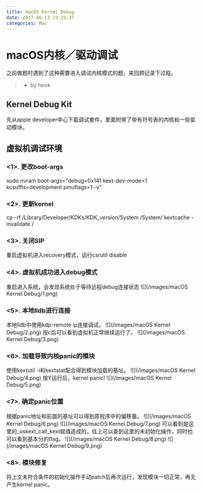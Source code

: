 ```yaml
---
title: macOS Kernel Debug
date: 2017-06-13 23:25:37
categories: Mac
---
```


# macOS内核／驱动调试
之前做题时遇到了这种需要进入调试内核模式的题，来回顾记录下过程。
<!-- more -->
> - by hook

## Kernel Debug Kit

先从apple developer中心下载调试套件，里面附带了带有符号表的内核和一些驱动模块。

## 虚拟机调试环境
### <1>. 更改boot-args
sudo nvram boot-args="debug=0x141 kext-dev-mode=1 kcsuffix=development pmuflags=1 -v"

### <2>. 更新kernel
cp -rf /Library/Developer/KDKs/KDK_$version$/System /System/
kextcache -invalidate /


### <3>. 关闭SIP
重启虚拟机进入recovery模式，运行csrutil disable

### <4>. 虚拟机成功进入debug模式
重启进入系统，会发现系统处于等待远程debug连接状态
![](/images/macOS Kernel Debug/1.png)

### <5>. 本地lldb进行连接
本地lldb中使用kdp-remote ip连接调试。
![](/images/macOS Kernel Debug/2.png)
按c后可以看到虚拟机正常继续运行了。
![](/images/macOS Kernel Debug/3.png)
### <6>. 加载导致内核panic的模块
使用kextutil -i和kextstat配合得到模块加载的基址。
![](/images/macOS Kernel Debug/4.png)
按Y运行后，kernel panic!
![](/images/macOS Kernel Debug/5.png)
### <7>. 确定panic位置
根据panic地址和前面的基址可以得到原程序中的偏移量。
![](/images/macOS Kernel Debug/6.png)
![](/images/macOS Kernel Debug/7.png)
可以看到是这里的_oskext_call_kext赋值造成的，往上可以查到这里的未初始化操作，同时也可以看到基本分的flag。
![](/images/macOS Kernel Debug/8.png)
![](/images/macOS Kernel Debug/9.png)

### <8>. 模块修复

将上文未符合条件的初始化操作手动patch后再次运行，发现模块一切正常，再无产生kernel panic。


